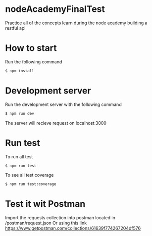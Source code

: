 # nodeAcademyFinalTest
Practice all of the concepts learn during the node academy building a restful api

# How to start

Run the following command

```sh
$ npm install
```

# Development server

Run the development server with the following command

```sh
$ npm run dev
```

The server will recieve request on localhost:3000

# Run test

To run all test

```sh
$ npm run test
```

To see all test coverage
```sh
$ npm run test:coverage
```

# Test it wit Postman

Import the requests collection into postman located in /postman/request.json
Or using this link https://www.getpostman.com/collections/61639f774267204df576